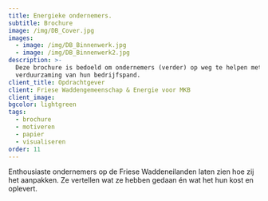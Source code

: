 ```yaml
---
title: Energieke ondernemers.
subtitle: Brochure
image: /img/DB_Cover.jpg
images:
  - image: /img/DB_Binnenwerk.jpg
  - image: /img/DB_Binnenwerk2.jpg
description: >-
  Deze brochure is bedoeld om ondernemers (verder) op weg te helpen met de
  verduurzaming van hun bedrijfspand.
client_title: Opdrachtgever
client: Friese Waddengemeenschap & Energie voor MKB
client_image:
bgcolor: lightgreen
tags:
  - brochure
  - motiveren
  - papier
  - visualiseren
order: 11
---
```


Enthousiaste ondernemers op de Friese Waddeneilanden laten zien hoe zij het aanpakken. Ze vertellen wat ze hebben gedaan &eacute;n wat het hun kost en oplevert.